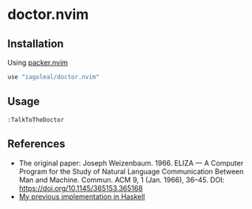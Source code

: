 # doctor.nvim

## Installation

Using [packer.nvim][packer-url]

```lua
use "iagoleal/doctor.nvim"
```

## Usage

```
:TalkToTheDoctor
```

## References

* The original paper: Joseph Weizenbaum. 1966. ELIZA — A Computer Program for the Study of Natural Language Communication Between Man and Machine. Commun. ACM 9, 1 (Jan. 1966), 36–45. DOI: https://doi.org/10.1145/365153.365168
* [My previous implementation in Haskell](https://github.com/iagoleal/eliza)


[packer-url]: https://github.com/wbthomason/packer.nvim
